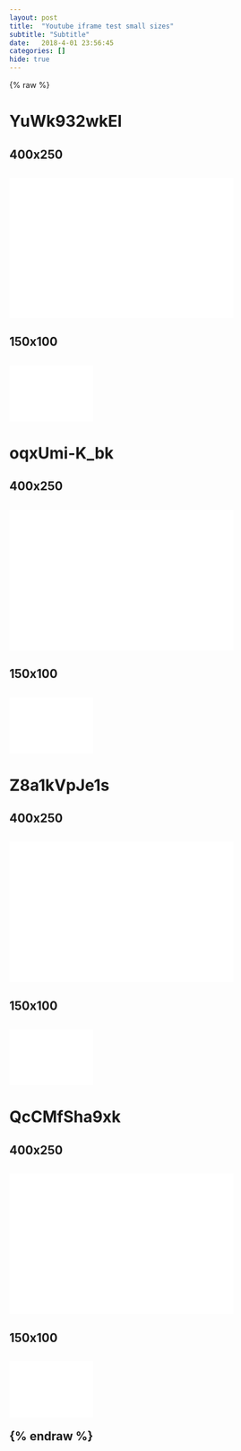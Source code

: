 ```yaml
---
layout: post
title:  "Youtube iframe test small sizes"
subtitle: "Subtitle"
date:   2018-4-01 23:56:45
categories: []
hide: true
---
```

{% raw %}

<h1>YuWk932wkEI</h1>
<h2>400x250<h2>
<iframe src="web-green-qa.youtube.com/embed/YuWk932wkEI" width="400" height="250" frameborder="0" gesture="media" allow="encrypted-media" allowfullscreen="" ></iframe>
<br>
<h2>150x100<h2>
<iframe src="web-green-qa.youtube.com/embed/YuWk932wkEI" width="150" height="100" frameborder="0" gesture="media" allow="encrypted-media" allowfullscreen="" ></iframe>
<br>
<h1>oqxUmi-K_bk</h1>
<h2>400x250<h2>
<iframe src="web-green-qa.youtube.com/embed/oqxUmi-K_bk" width="400" height="250" frameborder="0" gesture="media" allow="encrypted-media" allowfullscreen="" ></iframe>
<br>
<h2>150x100<h2>
<iframe src="web-green-qa.youtube.com/embed/oqxUmi-K_bk" width="150" height="100" frameborder="0" gesture="media" allow="encrypted-media" allowfullscreen="" ></iframe>
<br>
<h1>Z8a1kVpJe1s</h1>
<h2>400x250<h2>
<iframe src="web-green-qa.youtube.com/embed/Z8a1kVpJe1s" width="400" height="250" frameborder="0" gesture="media" allow="encrypted-media" allowfullscreen="" ></iframe>
<br>
<h2>150x100<h2>
<iframe src="web-green-qa.youtube.com/embed/Z8a1kVpJe1s" width="150" height="100" frameborder="0" gesture="media" allow="encrypted-media" allowfullscreen="" ></iframe>
<br>
<h1>QcCMfSha9xk</h1>
<h2>400x250<h2>
<iframe src="web-green-qa.youtube.com/embed/QcCMfSha9xk" width="400" height="250" frameborder="0" gesture="media" allow="encrypted-media" allowfullscreen="" ></iframe>
<br>
<h2>150x100<h2>
<iframe src="web-green-qa.youtube.com/embed/QcCMfSha9xk" width="150" height="100" frameborder="0" gesture="media" allow="encrypted-media" allowfullscreen="" ></iframe>
<br>

{% endraw %}
